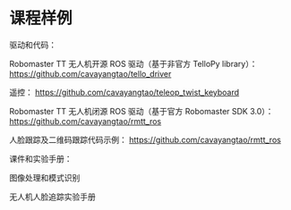 # 课程样例

驱动和代码：

Robomaster TT 无人机开源 ROS 驱动（基于非官方 TelloPy library）：
https://github.com/cavayangtao/tello_driver

遥控：
https://github.com/cavayangtao/teleop_twist_keyboard

Robomaster TT 无人机闭源 ROS 驱动（基于官方 Robomaster SDK 3.0）：
https://github.com/cavayangtao/rmtt_ros

人脸跟踪及二维码跟踪代码示例：
https://github.com/cavayangtao/rmtt_ros

课件和实验手册：

图像处理和模式识别

无人机人脸追踪实验手册
